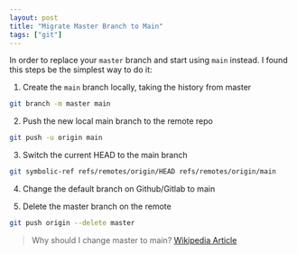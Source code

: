 ```yaml
---
layout: post
title: "Migrate Master Branch to Main"
tags: ["git"]
---
```


In order to replace your `master` branch and start using `main` instead. I found this steps be the simplest way to do it:

1. Create the `main` branch locally, taking the history from master

```bash
git branch -m master main
```

2. Push the new local main branch to the remote repo

```bash
git push -u origin main
```

3. Switch the current HEAD to the main branch

```bash
git symbolic-ref refs/remotes/origin/HEAD refs/remotes/origin/main
```

4. Change the default branch on Github/Gitlab to main

5. Delete the master branch on the remote

```bash
git push origin --delete master
```

> Why should I change master to main? [Wikipedia Article](https://en.wikipedia.org/wiki/Master/slave_(technology))